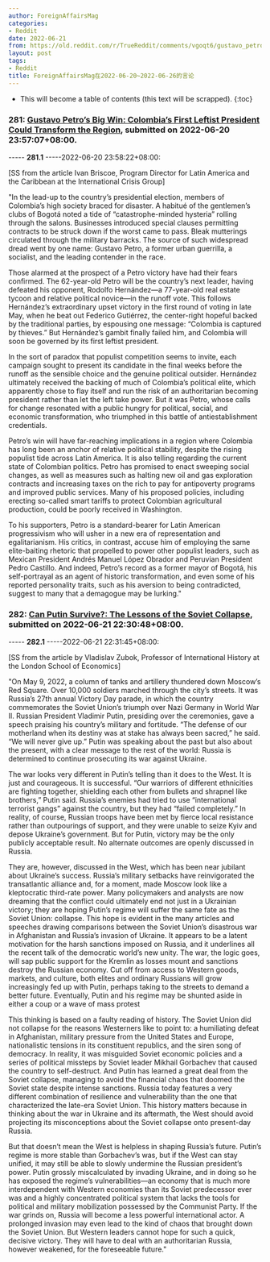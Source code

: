```yaml
---
author: ForeignAffairsMag
categories:
- Reddit
date: 2022-06-21
from: https://old.reddit.com/r/TrueReddit/comments/vgoqt6/gustavo_petros_big_win_colombias_first_leftist/
layout: post
tags:
- Reddit
title: ForeignAffairsMag在2022-06-20~2022-06-26的言论
---
```


* This will become a table of contents (this text will be scrapped).
{:toc}

### 281: [Gustavo Petro’s Big Win: Colombia’s First Leftist President Could Transform the Region](https://old.reddit.com/r/TrueReddit/comments/vgoqt6/gustavo_petros_big_win_colombias_first_leftist/), submitted on 2022-06-20 23:57:07+08:00.

----- __281.1__ -----2022-06-20 23:58:22+08:00:

\[SS from the article Ivan Briscoe, Program Director for Latin America and the Caribbean at the International Crisis Group\]

"In the lead-up to the country’s presidential election, members of Colombia’s high society braced for disaster. A habitué of the gentlemen’s clubs of Bogotá noted a tide of “catastrophe-minded hysteria” rolling through the salons. Businesses introduced special clauses permitting contracts to be struck down if the worst came to pass. Bleak mutterings circulated through the military barracks. The source of such widespread dread went by one name: Gustavo Petro, a former urban guerrilla, a socialist, and the leading contender in the race.  


Those alarmed at the prospect of a Petro victory have had their fears confirmed. The 62-year-old Petro will be the country’s next leader, having defeated his opponent, Rodolfo Hernández—a 77-year-old real estate tycoon and relative political novice—in the runoff vote. This follows Hernández’s extraordinary upset victory in the first round of voting in late May, when he beat out Federico Gutiérrez, the center-right hopeful backed by the traditional parties, by espousing one message: “Colombia is captured by thieves.” But Hernández’s gambit finally failed him, and Colombia will soon be governed by its first leftist president.  


In the sort of paradox that populist competition seems to invite, each campaign sought to present its candidate in the final weeks before the runoff as the sensible choice and the genuine political outsider. Hernández ultimately received the backing of much of Colombia’s political elite, which apparently chose to flay itself and run the risk of an authoritarian becoming president rather than let the left take power. But it was Petro, whose calls for change resonated with a public hungry for political, social, and economic transformation, who triumphed in this battle of antiestablishment credentials.

Petro’s win will have far-reaching implications in a region where Colombia has long been an anchor of relative political stability, despite the rising populist tide across Latin America. It is also telling regarding the current state of Colombian politics. Petro has promised to enact sweeping social changes, as well as measures such as halting new oil and gas exploration contracts and increasing taxes on the rich to pay for antipoverty programs and improved public services. Many of his proposed policies, including erecting so-called smart tariffs to protect Colombian agricultural production, could be poorly received in Washington.  


To his supporters, Petro is a standard-bearer for Latin American progressivism who will usher in a new era of representation and egalitarianism. His critics, in contrast, accuse him of employing the same elite-baiting rhetoric that propelled to power other populist leaders, such as Mexican President Andrés Manuel López Obrador and Peruvian President Pedro Castillo. And indeed, Petro’s record as a former mayor of Bogotá, his self-portrayal as an agent of historic transformation, and even some of his reported personality traits, such as his aversion to being contradicted, suggest to many that a demagogue may be lurking."

### 282: [Can Putin Survive?: The Lessons of the Soviet Collapse](https://old.reddit.com/r/geopolitics/comments/vheokc/can_putin_survive_the_lessons_of_the_soviet/), submitted on 2022-06-21 22:30:48+08:00.

----- __282.1__ -----2022-06-21 22:31:45+08:00:

\[SS from the article by Vladislav Zubok, Professor of International History at the London School of Economics\]

"On May 9, 2022, a column of tanks and artillery thundered down Moscow’s Red Square. Over 10,000 soldiers marched through the city’s streets. It was Russia’s 27th annual Victory Day parade, in which the country commemorates the Soviet Union’s triumph over Nazi Germany in World War II. Russian President Vladimir Putin, presiding over the ceremonies, gave a speech praising his country’s military and fortitude. “The defense of our motherland when its destiny was at stake has always been sacred,” he said. “We will never give up.” Putin was speaking about the past but also about the present, with a clear message to the rest of the world: Russia is determined to continue prosecuting its war against Ukraine.  


The war looks very different in Putin’s telling than it does to the West. It is just and courageous. It is successful. “Our warriors of different ethnicities are fighting together, shielding each other from bullets and shrapnel like brothers,” Putin said. Russia’s enemies had tried to use “international terrorist gangs” against the country, but they had “failed completely.” In reality, of course, Russian troops have been met by fierce local resistance rather than outpourings of support, and they were unable to seize Kyiv and depose Ukraine’s government. But for Putin, victory may be the only publicly acceptable result. No alternate outcomes are openly discussed in Russia.  


They are, however, discussed in the West, which has been near jubilant about Ukraine’s success. Russia’s military setbacks have reinvigorated the transatlantic alliance and, for a moment, made Moscow look like a kleptocratic third-rate power. Many policymakers and analysts are now dreaming that the conflict could ultimately end not just in a Ukrainian victory; they are hoping Putin’s regime will suffer the same fate as the Soviet Union: collapse. This hope is evident in the many articles and speeches drawing comparisons between the Soviet Union’s disastrous war in Afghanistan and Russia’s invasion of Ukraine. It appears to be a latent motivation for the harsh sanctions imposed on Russia, and it underlines all the recent talk of the democratic world’s new unity. The war, the logic goes, will sap public support for the Kremlin as losses mount and sanctions destroy the Russian economy. Cut off from access to Western goods, markets, and culture, both elites and ordinary Russians will grow increasingly fed up with Putin, perhaps taking to the streets to demand a better future. Eventually, Putin and his regime may be shunted aside in either a coup or a wave of mass protest

This thinking is based on a faulty reading of history. The Soviet Union did not collapse for the reasons Westerners like to point to: a humiliating defeat in Afghanistan, military pressure from the United States and Europe, nationalistic tensions in its constituent republics, and the siren song of democracy. In reality, it was misguided Soviet economic policies and a series of political missteps by Soviet leader Mikhail Gorbachev that caused the country to self-destruct. And Putin has learned a great deal from the Soviet collapse, managing to avoid the financial chaos that doomed the Soviet state despite intense sanctions. Russia today features a very different combination of resilience and vulnerability than the one that characterized the late-era Soviet Union. This history matters because in thinking about the war in Ukraine and its aftermath, the West should avoid projecting its misconceptions about the Soviet collapse onto present-day Russia.

But that doesn’t mean the West is helpless in shaping Russia’s future. Putin’s regime is more stable than Gorbachev’s was, but if the West can stay unified, it may still be able to slowly undermine the Russian president’s power. Putin grossly miscalculated by invading Ukraine, and in doing so he has exposed the regime’s vulnerabilities—an economy that is much more interdependent with Western economies than its Soviet predecessor ever was and a highly concentrated political system that lacks the tools for political and military mobilization possessed by the Communist Party. If the war grinds on, Russia will become a less powerful international actor. A prolonged invasion may even lead to the kind of chaos that brought down the Soviet Union. But Western leaders cannot hope for such a quick, decisive victory. They will have to deal with an authoritarian Russia, however weakened, for the foreseeable future."

